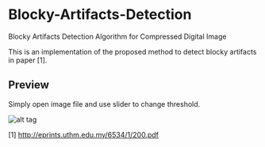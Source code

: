 # Blocky-Artifacts-Detection
Blocky Artifacts Detection Algorithm for Compressed Digital Image

This is an implementation of the proposed method to detect blocky artifacts in paper [1].

## Preview

Simply open image file and use slider to change threshold.

![alt tag](https://raw.githubusercontent.com/thomaskempel/Blocky-Artifacts-Detection/master/example.png)



[1] http://eprints.uthm.edu.my/6534/1/200.pdf
